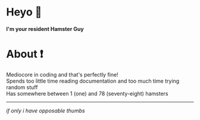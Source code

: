 # Heyo 🐹

#### I'm your resident Hamster Guy

# About ❗

Mediocore in coding and that's perfectly fine!  
Spends too little time reading documentation and too much time trying random stuff  
Has somewhere between 1 (one) and 78 (seventy-eight) hamsters

---

*if only i have opposable thumbs*
